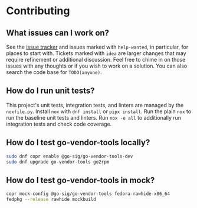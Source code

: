 <!--
Copyright (C) 2024 Maxwell G <maxwell@gtmx.me>
SPDX-License-Identifier: MIT
-->

# Contributing

## What issues can I work on?

See the [issue tracker] and issues marked with `help-wanted`, in particular,
for places to start with.
Tickets marked with `idea` are larger changes that may require refinement or
additional discussion.
Feel free to chime in on those issues with any thoughts or if you wish to work
on a solution.
You can also search the code base for `TODO(anyone)`.

## How do I run unit tests?

This project's unit tests, integration tests, and linters are managed by the
`noxfile.py`.
Install `nox` with `dnf install` or `pipx install`.
Run the plain `nox` to run the baseline unit tests and linters.
Run `nox -e all` to additionally run integration tests and check code coverage.

## How do I test go-vendor-tools locally?

``` bash
sudo dnf copr enable @go-sig/go-vendor-tools-dev
sudo dnf upgrade go-vendor-tools go2rpm
```

## How do I test go-vendor-tools in mock?

``` bash
copr mock-config @go-sig/go-vendor-tools fedora-rawhide-x86_64
fedpkg --release rawhide mockbuild
```

[issue tracker]: https://gitlab.com/gotmax23/go-vendor-tools/-/issues
